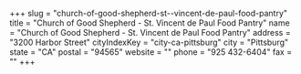 +++
slug = "church-of-good-shepherd-st--vincent-de-paul-food-pantry"
title = "Church of Good Shepherd - St. Vincent de Paul Food Pantry"
name = "Church of Good Shepherd - St. Vincent de Paul Food Pantry"
address = "3200 Harbor Street"
cityIndexKey = "city-ca-pittsburg"
city = "Pittsburg"
state = "CA"
postal = "94565"
website = ""
phone = "925 432-6404"
fax = ""
+++
